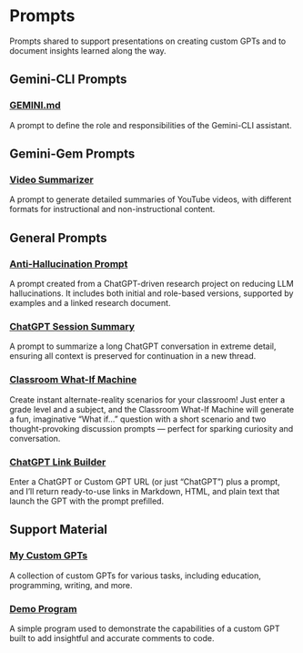 # Prompts
Prompts shared to support presentations on creating custom GPTs and to document insights learned along the way.

## Gemini-CLI Prompts

### [GEMINI.md](./GEMINI.md)
A prompt to define the role and responsibilities of the Gemini-CLI assistant.

## Gemini-Gem Prompts

### [Video Summarizer](./Gemini-Gem/Video-Summarizer.md)
A prompt to generate detailed summaries of YouTube videos, with different formats for instructional and non-instructional content.

## General Prompts

### [Anti-Hallucination Prompt](./General/Anti-Hallucination-Prompt.md)
A prompt created from a ChatGPT-driven research project on reducing LLM hallucinations. It includes both initial and role-based versions, supported by examples and a linked research document.

### [ChatGPT Session Summary](./General/ChatGPT-Session-Summary.md)
A prompt to summarize a long ChatGPT conversation in extreme detail, ensuring all context is preserved for continuation in a new thread.

### [Classroom What-If Machine](./General/Classroom-What-If-Machine.md)
Create instant alternate-reality scenarios for your classroom! Just enter a grade level and a subject, and the Classroom What-If Machine will generate a fun, imaginative “What if…” question with a short scenario and two thought-provoking discussion prompts — perfect for sparking curiosity and conversation.

### [ChatGPT Link Builder](./General/ChatGPT-Link-Builder.md)
Enter a ChatGPT or Custom GPT URL (or just “ChatGPT”) plus a prompt, and I’ll return ready-to-use links in Markdown, HTML, and plain text that launch the GPT with the prompt prefilled.

## Support Material

### [My Custom GPTs](Support-Material/My-Custom-GPTs.md)
A collection of custom GPTs for various tasks, including education, programming, writing, and more.

### [Demo Program](./Support-Material/Demo-Program/)
A simple program used to demonstrate the capabilities of a custom GPT built to add insightful and accurate comments to code.
